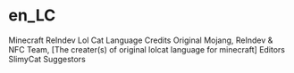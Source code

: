 # en_LC
Minecraft ReIndev Lol Cat Language
 Credits
  Original
   Mojang, ReIndev & NFC Team, [The creater(s) of original lolcat language for minecraft] 
  Editors
   SlimyCat
  Suggestors
